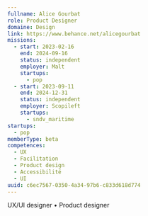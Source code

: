 ```yaml
---
fullname: Alice Gourbat
role: Product Designer
domaine: Design
link: https://www.behance.net/alicegourbat
missions:
  - start: 2023-02-16
    end: 2024-09-16
    status: independent
    employer: Malt
    startups:
      - pop
  - start: 2023-09-11
    end: 2024-12-31
    status: independent
    employer: Scopileft
    startups:
      - sndv_maritime
startups:
  - pop
memberType: beta
competences:
  - UX
  - Facilitation
  - Product design
  - Accessibilité
  - UI
uuid: c6ec7567-0350-4a34-97b6-c833d618d774
---
```

UX/UI designer • Product designer 